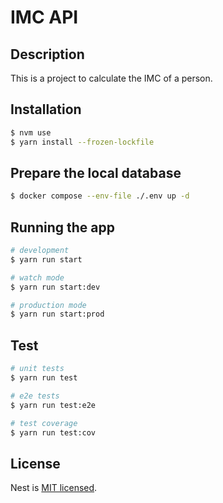 # IMC API

## Description

This is a project to calculate the IMC of a person.

## Installation

```bash
$ nvm use
$ yarn install --frozen-lockfile
```

## Prepare the local database

```bash
$ docker compose --env-file ./.env up -d
```

## Running the app

```bash
# development
$ yarn run start

# watch mode
$ yarn run start:dev

# production mode
$ yarn run start:prod
```

## Test

```bash
# unit tests
$ yarn run test

# e2e tests
$ yarn run test:e2e

# test coverage
$ yarn run test:cov
```

## License

Nest is [MIT licensed](LICENSE).
